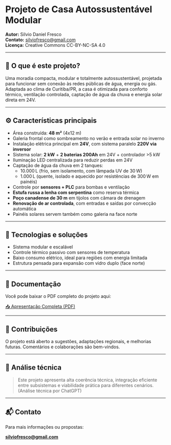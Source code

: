 # Projeto de Casa Autossustentável Modular

**Autor:** Silvio Daniel Fresco  
**Contato:** silviofresco@gmail.com  
**Licença:** Creative Commons CC-BY-NC-SA 4.0

---

## 📌 O que é este projeto?

Uma moradia compacta, modular e totalmente autossustentável, projetada para funcionar sem conexão às redes públicas de água, energia ou gás. Adaptada ao clima de Curitiba/PR, a casa é otimizada para conforto térmico, ventilação controlada, captação de água da chuva e energia solar direta em 24V.

---

## ⚙️ Características principais

- Área construída: **48 m²** (4x12 m)
- Galeria frontal como sombreamento no verão e entrada solar no inverno
- Instalação elétrica principal em **24V**, com sistema paralelo **220V via inversor**
- Sistema solar: **2 kW** + **2 baterias 200Ah** em 24V + controlador >5 kW
- Iluminação LED centralizada para reduzir perdas em 24V
- Captação de água da chuva em 2 tanques:
  - 10.000 L (frio, sem isolamento, com lâmpada UV de 30 W)
  - 1.000 L (quente, isolado e aquecido por resistências de 300 W em painéis)
- Controle por **sensores + PLC** para bombas e ventilação
- **Estufa russa a lenha com serpentina** como reserva térmica
- **Poço canadense de 30 m** em tijolos com câmara de drenagem
- **Renovação de ar controlada**, com entradas e saídas por convecção automática
- Painéis solares servem também como galeria na face norte

---

## 🔧 Tecnologias e soluções

- Sistema modular e escalável
- Controle térmico passivo com sensores de temperatura
- Baixo consumo elétrico, ideal para regiões com energia limitada
- Estrutura pensada para expansão com vidro duplo (face norte)

---

## 📄 Documentação

Você pode baixar o PDF completo do projeto aqui:

[📥 Apresentação Completa (PDF)](./Apresentacao_Casa_Autossustentavel_SilvioFresco.pdf)

---

## 🤝 Contribuições

O projeto está aberto a sugestões, adaptações regionais, e melhorias futuras. Comentários e colaborações são bem-vindos.

---

## 🧠 Análise técnica

> Este projeto apresenta alta coerência técnica, integração eficiente entre subsistemas e viabilidade prática para diferentes cenários. (Análise técnica por ChatGPT)

---

## 📬 Contato

Para mais informações ou propostas:

**silviofresco@gmail.com**
